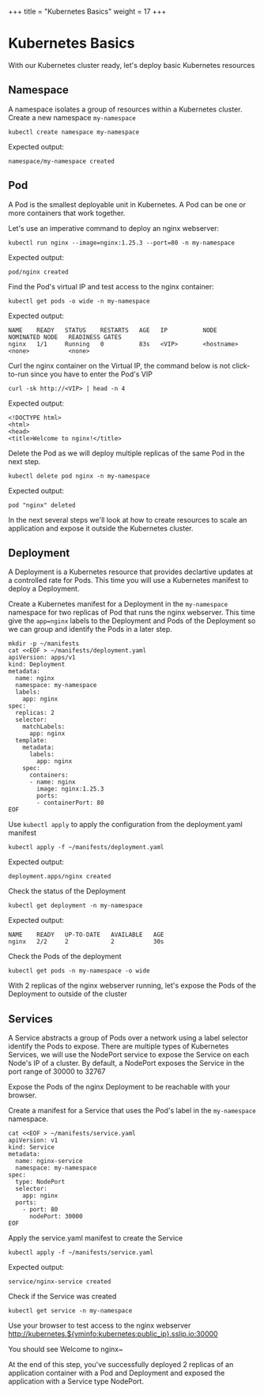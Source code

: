 +++
title = "Kubernetes Basics"
weight = 17
+++

# Kubernetes Basics

With our Kubernetes cluster ready, let's deploy basic Kubernetes resources

## Namespace
A namespace isolates a group of resources within a Kubernetes cluster.
Create a new namespace `my-namespace`
```ctr:kubernetes
kubectl create namespace my-namespace
```

Expected output:
```
namespace/my-namespace created
```

## Pod
A Pod is the smallest deployable unit in Kubernetes. A Pod can be one or more containers that work together. 

Let's use an imperative command to deploy an nginx webserver:
```ctr:kubernetes
kubectl run nginx --image=nginx:1.25.3 --port=80 -n my-namespace
```

Expected output:
```shell
pod/nginx created
```

Find the Pod's virtual IP and test access to the nginx container:
```ctr:kubernetes
kubectl get pods -o wide -n my-namespace
```

Expected output:
```shell
NAME    READY   STATUS    RESTARTS   AGE   IP          NODE              NOMINATED NODE   READINESS GATES
nginx   1/1     Running   0          83s   <VIP>       <hostname>   <none>           <none>
```

Curl the nginx container on the Virtual IP, the command below is not click-to-run since you have to enter the Pod's VIP
```
curl -sk http://<VIP> | head -n 4
```

Expected output:
```
<!DOCTYPE html>
<html>
<head>
<title>Welcome to nginx!</title>
```

Delete the Pod as we will deploy multiple replicas of the same Pod in the next step.

```ctr:kubernetes
kubectl delete pod nginx -n my-namespace
```

Expected output:
```shell
pod "nginx" deleted
```

In the next several steps we'll look at how to create resources to scale an application and expose it outside the Kubernetes cluster.

## Deployment
A Deployment is a Kubernetes resource that provides declartive updates at a controlled rate for Pods.
This time you will use a Kubernetes manifest to deploy a Deployment.

Create a Kubernetes manifest for a Deployment in the `my-namespace` namespace for two replicas of Pod that runs the nginx webserver.
This time give the `app=nginx` labels to the Deployment and Pods of the Deployment so we can group and identify the Pods in a later step.

```ctr:kubernetes
mkdir -p ~/manifests
cat <<EOF > ~/manifests/deployment.yaml
apiVersion: apps/v1
kind: Deployment
metadata:
  name: nginx
  namespace: my-namespace
  labels:
    app: nginx
spec:
  replicas: 2
  selector:
    matchLabels:
      app: nginx
  template:
    metadata:
      labels:
        app: nginx
    spec:
      containers:
      - name: nginx
        image: nginx:1.25.3
        ports:
        - containerPort: 80
EOF
```

Use `kubectl apply` to apply the configuration from the deployment.yaml manifest
```ctr:kubernetes
kubectl apply -f ~/manifests/deployment.yaml
```

Expected output:
```shell
deployment.apps/nginx created
```

Check the status of the Deployment
```ctr:kubernetes
kubectl get deployment -n my-namespace
```

Expected output:
```shell
NAME    READY   UP-TO-DATE   AVAILABLE   AGE
nginx   2/2     2            2           30s
```

Check the Pods of the deployment
```ctr:kubernetes
kubectl get pods -n my-namespace -o wide
```

With 2 replicas of the nginx webserver running, let's expose the Pods of the Deployment to outside of the cluster

## Services

A Service abstracts a group of Pods over a network using a label selector identify the Pods to expose.
There are multiple types of Kubernetes Services, we will use the NodePort service to expose the Service on each Node's IP of a cluster.
By default, a NodePort exposes the Service in the port range of 30000 to 32767

Expose the Pods of the nginx Deployment to be reachable with your browser.

Create a manifest for a Service that uses the Pod's label in the `my-namespace` namespace.
```ctr:kubernetes
cat <<EOF > ~/manifests/service.yaml
apiVersion: v1
kind: Service
metadata:
  name: nginx-service
  namespace: my-namespace
spec:
  type: NodePort
  selector:
    app: nginx
  ports:
    - port: 80
      nodePort: 30000
EOF
```

Apply the service.yaml manifest to create the Service
```ctr:kubernetes
kubectl apply -f ~/manifests/service.yaml
```

Expected output:
```shell
service/nginx-service created
```

Check if the Service was created
```ctr:kubernetes
kubectl get service -n my-namespace
```

Use your browser to test access to the nginx webserver
<a href="http://kubernetes.${vminfo:kubernetes:public_ip}.sslip.io:30000" target="_blank">http://kubernetes.${vminfo:kubernetes:public_ip}.sslip.io:30000</a>

You should see Welcome to nginx~

At the end of this step, you've successfully deployed 2 replicas of an application container with a Pod and Deployment and exposed the application with a Service type NodePort.
